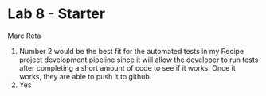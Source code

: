 # Lab 8 - Starter
Marc Reta


1) Number 2 would be the best fit for the automated tests in my Recipe project development pipeline since it will allow the developer to run tests after completing a short amount of code to see if it works. Once it works, they are able to push it to github.
2) Yes
